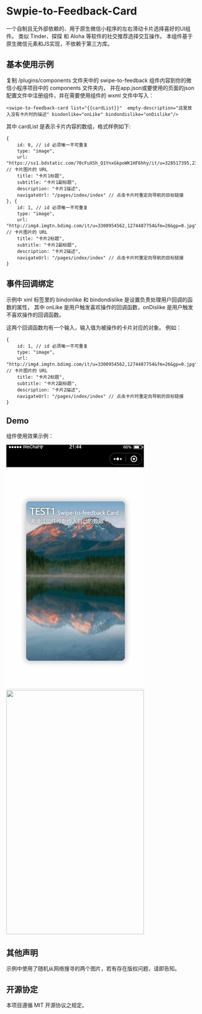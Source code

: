 # Swpie-to-Feedback-Card
一个自制且无外部依赖的、用于原生微信小程序的左右滑动卡片选择喜好的UI组件。
类似 Tinder、探探 和 Aloha 等软件的社交推荐选择交互操作。
本组件基于原生微信元素和JS实现，不依赖于第三方库。

## 基本使用示例
复制 /plugins/components 文件夹中的 swipe-to-feedback 组件内容到你的微信小程序项目中的 components 文件夹内，
并在app.json或要使用的页面的json配置文件中注册组件，并在需要使用组件的 wxml 文件中写入：

```
<swipe-to-feedback-card list="{{cardList}}"  empty-description="这里放入没有卡片时的描述" bindonlike="onLike" bindondislike="onDislike"/>

```

其中 cardList 是表示卡片内容的数组，格式样例如下:

```
{
	id: 0, // id 必须唯一不可重复
	type: "image",
	url: "https://ss1.bdstatic.com/70cFuXSh_Q1YnxGkpoWK1HF6hhy/it/u=328517395,2303970886&fm=27&gp=0.jpg", // 卡片图片的 URL
	title: "卡片1标题",
	subtitle: "卡片1副标题",
	description: "卡片1描述",
	navigateUrl: "/pages/index/index" // 点击卡片时重定向导航的目标链接
}, {
	id: 1, // id 必须唯一不可重复
	type: "image",
	url: "http://img4.imgtn.bdimg.com/it/u=3300954562,1274487754&fm=26&gp=0.jpg", // 卡片图片的 URL
	title: "卡片2标题",
	subtitle: "卡片2副标题",
	description: "卡片2描述",
	navigateUrl: "/pages/index/index" // 点击卡片时重定向导航的目标链接
}
```

## 事件回调绑定
示例中 xml 标签里的 bindonlike 和 bindondislike 是设置负责处理用户回调的函数的属性，
其中 onLike 是用户触发喜欢操作的回调函数，onDislike 是用户触发不喜欢操作的回调函数。

这两个回调函数均有一个输入，输入值为被操作的卡片对应的对象。
例如：
```
{
	id: 1, // id 必须唯一不可重复
	type: "image",
	url: "http://img4.imgtn.bdimg.com/it/u=3300954562,1274487754&fm=26&gp=0.jpg", // 卡片图片的 URL
	title: "卡片2标题",
	subtitle: "卡片2副标题",
	description: "卡片2描述",
	navigateUrl: "/pages/index/index" // 点击卡片时重定向导航的目标链接
}
```

## Demo
组件使用效果示例：

<img src="https://github.com/Cheelem/Swpie-to-Feedback-Card/blob/master/images/swipe-to-feed-back-card-sample.gif?raw=true"  height="647" width="366"> <img src="https://github.com/Cheelem/Swpie-to-Feedback-Card/blob/master/images/swipe-to-feed-back-card-sample2.gif?raw=true"  height="647" width="366">

## 其他声明
示例中使用了随机从网络搜寻的两个图片，若有存在版权问题，请即告知。

## 开源协定
本项目遵循 MIT 开源协议之规定。



